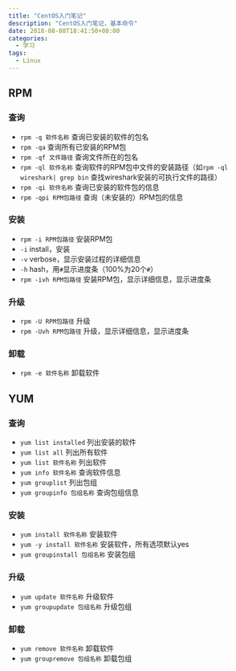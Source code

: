 ```yaml
---
title: "CentOS入门笔记"
description: "CentOS入门笔记，基本命令"
date: 2018-08-08T18:41:50+08:00
categories:
  - 学习
tags:
  - Linux
---
```


## RPM

### 查询

- `rpm -q 软件名称` 查询已安装的软件的包名
- `rpm -qa` 查询所有已安装的RPM包
- `rpm -qf 文件路径` 查询文件所在的包名
- `rpm -ql 软件名称` 查询软件的RPM包中文件的安装路径（如`rpm -ql wireshark| grep bin` 查找wireshark安装的可执行文件的路径）
- `rpm -qi 软件名称` 查询已安装的软件包的信息
- `rpm -qpi RPM包路径` 查询（未安装的）RPM包的信息

### 安装

- `rpm -i RPM包路径` 安装RPM包
- `-i` install，安装
- `-v` verbose，显示安装过程的详细信息
- `-h` hash，用`#`显示进度条（100%为20个`#`）
- `rpm -ivh RPM包路径` 安装RPM包，显示详细信息，显示进度条

### 升级

- `rpm -U RPM包路径` 升级
- `rpm -Uvh RPM包路径` 升级，显示详细信息，显示进度条

### 卸载

- `rpm -e 软件名称` 卸载软件

## YUM

### 查询

- `yum list installed` 列出安装的软件
- `yum list all` 列出所有软件
- `yum list 软件名称` 列出软件
- `yum info 软件名称` 查询软件信息
- `yum grouplist` 列出包组
- `yum groupinfo 包组名称` 查询包组信息

### 安装

- `yum install 软件名称` 安装软件
- `yum -y install 软件名称` 安装软件，所有选项默认yes
- `yum groupinstall 包组名称` 安装包组

### 升级

- `yum update 软件名称` 升级软件
- `yum groupupdate 包组名称` 升级包组

### 卸载

- `yum remove 软件名称` 卸载软件
- `yum groupremove 包组名称` 卸载包组
